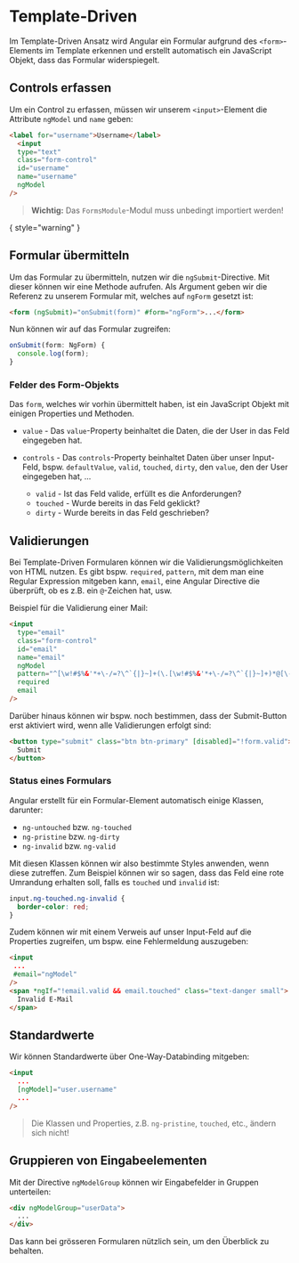 # Template-Driven

Im Template-Driven Ansatz wird Angular ein Formular aufgrund des `<form>`-Elements im Template erkennen und erstellt automatisch ein JavaScript Objekt, dass das Formular widerspiegelt.

## Controls erfassen

Um ein Control zu erfassen, müssen wir unserem `<input>`-Element die Attribute `ngModel` und `name` geben:

```HTML
<label for="username">Username</label>
  <input
  type="text"
  class="form-control"
  id="username"
  name="username"
  ngModel
/>
```

> **Wichtig:** Das `FormsModule`-Modul muss unbedingt importiert werden!

{ style="warning" }

## Formular übermitteln

Um das Formular zu übermitteln, nutzen wir die `ngSubmit`-Directive. Mit dieser können wir eine Methode aufrufen. Als Argument geben wir die Referenz zu unserem Formular mit, welches auf `ngForm` gesetzt ist:

```HTML
<form (ngSubmit)="onSubmit(form)" #form="ngForm">...</form>
```

Nun können wir auf das Formular zugreifen:

```Typescript
onSubmit(form: NgForm) {
  console.log(form);
}
```

### Felder des Form-Objekts

Das `form`, welches wir vorhin übermittelt haben, ist ein JavaScript Objekt mit einigen Properties und Methoden.

- `value` - Das `value`-Property beinhaltet die Daten, die der User in das Feld eingegeben hat.
- `controls` - Das `controls`-Property beinhaltet Daten über unser Input-Feld, bspw. `defaultValue`, `valid`, `touched`, `dirty`, den `value`, den der User eingegeben hat, ...

  - `valid` - Ist das Feld valide, erfüllt es die Anforderungen?
  - `touched` - Wurde bereits in das Feld geklickt?
  - `dirty` - Wurde bereits in das Feld geschrieben?

## Validierungen

Bei Template-Driven Formularen können wir die Validierungsmöglichkeiten von HTML nutzen. Es gibt bspw. `required`, `pattern`, mit dem man eine Regular Expression mitgeben kann, `email`, eine Angular Directive die überprüft, ob es z.B. ein `@`-Zeichen hat, usw.

Beispiel für die Validierung einer Mail:

```HTML
<input
  type="email"
  class="form-control"
  id="email"
  name="email"
  ngModel
  pattern="^[\w!#$%&'*+\-/=?\^`{|}~]+(\.[\w!#$%&'*+\-/=?\^`{|}~]+)*@[\-\w]+[\.\-\w]*\.[a-zA-Z]{2,9}$"
  required
  email
/>
```

Darüber hinaus können wir bspw. noch bestimmen, dass der Submit-Button erst aktiviert wird, wenn alle Validierungen erfolgt sind:

```HTML
<button type="submit" class="btn btn-primary" [disabled]="!form.valid">
  Submit
</button>
```

### Status eines Formulars

Angular erstellt für ein Formular-Element automatisch einige Klassen, darunter:

- `ng-untouched` bzw. `ng-touched`
- `ng-pristine` bzw. `ng-dirty`
- `ng-invalid` bzw. `ng-valid`

Mit diesen Klassen können wir also bestimmte Styles anwenden, wenn diese zutreffen. Zum Beispiel können wir so sagen, dass das Feld eine rote Umrandung erhalten soll, falls es `touched` und `invalid` ist:

```CSS
input.ng-touched.ng-invalid {
  border-color: red;
}
```

Zudem können wir mit einem Verweis auf unser Input-Feld auf die Properties zugreifen, um bspw. eine Fehlermeldung auszugeben:

```HTML
<input
 ...
 #email="ngModel"
/>
<span *ngIf="!email.valid && email.touched" class="text-danger small">
  Invalid E-Mail
</span>
```

## Standardwerte

Wir können Standardwerte über One-Way-Databinding mitgeben:

```HTML
<input
  ...
  [ngModel]="user.username"
  ...
/>
```

> Die Klassen und Properties, z.B. `ng-pristine`, `touched`, etc., ändern sich nicht!

## Gruppieren von Eingabeelementen

Mit der Directive `ngModelGroup` können wir Eingabefelder in Gruppen unterteilen:

```HTML
<div ngModelGroup="userData">
  ...
</div>
```

Das kann bei grösseren Formularen nützlich sein, um den Überblick zu behalten.
